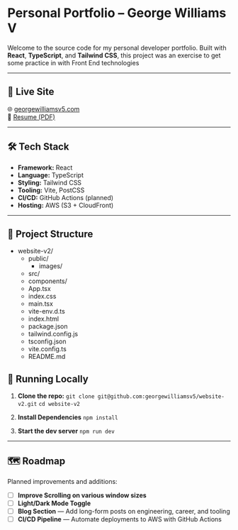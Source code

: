 # Personal Portfolio – George Williams V

Welcome to the source code for my personal developer portfolio. Built with **React**, **TypeScript**, and **Tailwind CSS**, this project was an exercise to get some practice in with Front End technologies

---

## 🚀 Live Site

🌐 [georgewilliamsv5.com](https://georgewilliamsv5.com)  
📂 [Resume (PDF)](public/resume.pdf)

---

## 🛠️ Tech Stack

- **Framework:** React
- **Language:** TypeScript
- **Styling:** Tailwind CSS
- **Tooling:** Vite, PostCSS
- **CI/CD:** GitHub Actions (planned)
- **Hosting:** AWS (S3 + CloudFront)

---

## 📁 Project Structure

- website-v2/
   - public/
      - images/
   - src/
   - components/
   - App.tsx
   - index.css
   - main.tsx
   - vite-env.d.ts
   - index.html
   - package.json
   - tailwind.config.js
   - tsconfig.json
   - vite.config.ts
   - README.md

## 🧪 Running Locally

1. **Clone the repo:**
   `git clone git@github.com:georgewilliamsv5/website-v2.git`
   `cd website-v2`

2. **Install Dependencies**
   `npm install`

3. **Start the dev server**
   `npm run dev`

---

## 🗺️ Roadmap

Planned improvements and additions:

- [ ] **Improve Scrolling on various window sizes**
- [ ] **Light/Dark Mode Toggle**
- [ ] **Blog Section** — Add long-form posts on engineering, career, and tooling
- [ ] **CI/CD Pipeline** — Automate deployments to AWS with GitHub Actions
